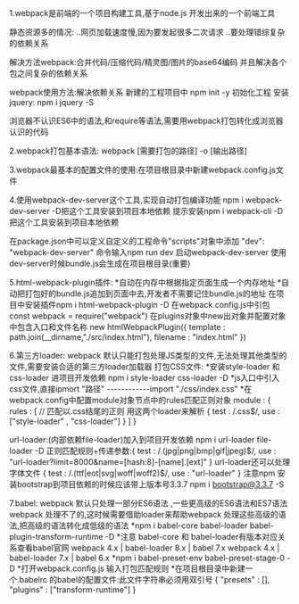 1.webpack是前端的一个项目构建工具,基于node.js 开发出来的一个前端工具

静态资源多的情况: 
..网页加载速度慢,因为要发起很多二次请求
..要处理错综复杂的依赖关系

解决方法webpack:合并代码/压缩代码/精灵图/图片的base64编码  并且解决各个包之间复杂的依赖关系

webpack使用方法:解决依赖关系
新建的工程项目中 npm init -y 初始化工程
安装jquery: npm i jquery -S

浏览器不认识ES6中的语法,和require等语法,需要用webpack打包转化成浏览器认识的代码

2.webpack打包基本语法: webpack [需要打包的路径] -o [输出路径]

3.webpack最基本的配置文件的使用:在项目根目录中新建webpack.config.js文件

4.使用webpack-dev-server这个工具,实现自动打包编译功能
npm i webpack-dev-server -D把这个工具安装到项目本地依赖
提示安装npm i webpack-cli -D把这个工具安装到项目本地依赖

在package.json中可以定义自定义的工程命令"scripts"对象中添加
"dev": "webpack-dev-server"
命令输入npm run dev 启动webpack-dev-server
使用dev-server时候bundle.js会生成在项目根目录(重要)

5.html-webpack-plugin插件:
*自动在内存中根据指定页面生成一个内存地址
*自动把打包好的bundle.js追加到页面中去,开发者不需要记住bundle.js的地址
在项目中安装插件npm i html-webpack-plugin -D
在webpack.config.js中引包 const webpack = require("webpack")
在plugins对象中new出对象并配置对象中包含入口和文件名称
new htmlWebpackPlugin({
	template : path.join(__dirname,"./src/index.html"),
	filename : "index.html"
})

6.第三方loader:
webpack 默认只能打包处理JS类型的文件,无法处理其他类型的文件,需要安装合适的第三方loader加载器
打包CSS文件:
*安装style-loader 和 css-loader 进项目开发依赖 npm i style-loader css-loader -D
*js入口中引入css文件,直接ipmort "路径" ------------import "./css/index.css"
*在webpack.config中配置module对象节点中的rules匹配正则对象
module : {
	rules : [
		// 匹配以.css结尾的正则 用这两个loader来解析
		{ test : /\.css$/, use : ["style-loader" , "css-loader"] }
	]
}

url-loader:(内部依赖file-loader)加入到项目开发依赖 npm i url-loader file-loader -D 
正则匹配规则+传递参数:{ test : /\.(jpg|png|bmp|gif|jpeg)$/, use : "url-loader?limit=8000&name=[hash:8]-[name].[ext]" }
url-loader还可以处理字体文件
{ test : /\.(ttf|eot|svg|woff|woff2)$/, use : "url-loader" }
注意npm 安装bootstrap到项目依赖的时候应该带上版本号3.3.7 npm i bootstrap@3.3.7 -S

7.babel:
webpack 默认只处理一部分ES6语法 ,一些更高级的ES6语法和ES7语法webpack
处理不了的,这时候需要借助loader来帮助webpack 处理这些高级的语法,把高级的语法转化成低级的语法
*npm i babel-core babel-loader babel-plugin-transform-runtime -D
*注意 babel-core 和 babel-loader有版本对应关系查看babel官网
webpack 4.x | babel-loader 8.x | babel 7.x
webpack 4.x | babel-loader 7.x | babel 6.x
*npm i babel-preset-env babel-preset-stage-0 -D 
*打开webpack.config.js 输入打包匹配规则
*在项目根目录中新建一个.babelrc 的babel的配置文件:此文件字符串必须用双引号
{
	"presets" : [],
	"plugins" : ["transform-runtime"]
}


